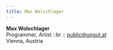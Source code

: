 ```yaml
---
title: Max Wolschlager
---
```


**Max Wolschlager**  
Programmer, Artist
::br
::
public@ungut.at  
Vienna, Austria  

